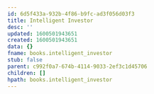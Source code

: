 ```yaml
---
id: 6d5f433a-932b-4f86-b9fc-ad3f056d03f3
title: Intelligent Investor
desc: ''
updated: 1600501943651
created: 1600501943651
data: {}
fname: books.intelligent_investor
stub: false
parent: c992f0a7-674b-4114-9033-2ef3c1d45706
children: []
hpath: books.intelligent_investor
---
```

## 
